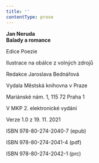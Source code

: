 ```yaml
---
title: ''
contentType: prose
---
```


**Jan Neruda  
Balady a romance**

  

Edice Poezie

  

Ilustrace na obálce z volných zdrojů

  

Redakce Jaroslava Bednářová

  

Vydala Městská knihovna v Praze

  

Mariánské nám. 1, 115 72 Praha 1

  

V MKP 2. elektronické vydání

  

Verze 1.0 z 19. 11. 2021

  

ISBN 978-80-274-2040-7 (epub)

  

ISBN 978-80-274-2041-4 (pdf)

  

ISBN 978-80-274-2042-1 (prc)
